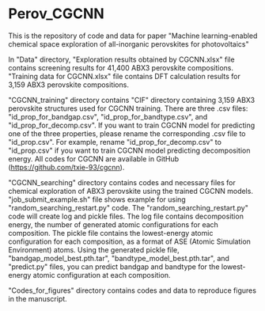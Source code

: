 # Perov_CGCNN
This is the repository of code and data for paper "Machine learning-enabled chemical space exploration of all-inorganic perovskites for photovoltaics"

In "Data" directory,	"Exploration results obtained by CGCNN.xlsx" file contains screening results for 41,400 ABX3 perovskite compositions. "Training data for CGCNN.xlsx" file contains DFT calculation results for 3,159 ABX3 perovskite compositions.

"CGCNN_training" directory contains "CIF" directory containing 3,159 ABX3 perovskite structures used for CGCNN training. There are three .csv files: "id_prop_for_bandgap.csv", "id_prop_for_bandtype.csv", and "id_prop_for_decomp.csv". If you want to train CGCNN model for predicting one of the three properties, please rename the corresponding .csv file to "id_prop.csv". For example, rename "id_prop_for_decomp.csv" to "id_prop.csv" if you want to train CGCNN model predicting decomposition energy. All codes for CGCNN are available in GitHub (https://github.com/txie-93/cgcnn). 

"CGCNN_searching" directory contains codes and necessary files for chemical exploration of ABX3 perovskite using the trained CGCNN models. "job_submit_example.sh" file shows example for using "random_searching_restart.py" code. The "random_searching_restart.py" code will create log and pickle files. The log file contains decomposition energy, the number of generated atomic configurations for each composition. The pickle file contains the lowest-energy atomic configuration for each composition, as a format of ASE (Atomic Simulation Environment) atoms. Using the generated pickle file, "bandgap_model_best.pth.tar", "bandtype_model_best.pth.tar", and "predict.py" files, you can predict bandgap and bandtype for the lowest-energy atomic configuration at each composition.

"Codes_for_figures" directory contains codes and data to reproduce figures in the manuscript. 
